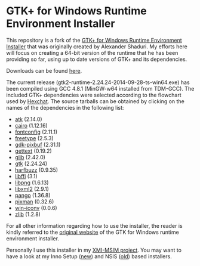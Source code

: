 GTK+ for Windows Runtime Environment Installer
==============================================

This repository is a fork of the  [GTK+ for Windows Runtime Environment Installer](http://gtk-win.sourceforge.net) that was originally created
by Alexander Shaduri.
My efforts here will focus on creating a 64-bit version of the runtime that he has been providing so far, using up to date versions of GTK+ and its dependencies.

Downloads can be found [here](http://lvserver.ugent.be/gtk-win64/).

The current release (gtk2-runtime-2.24.24-2014-09-28-ts-win64.exe) has been compiled using GCC 4.8.1 (MinGW-w64 installed from TDM-GCC).
The included GTK+ dependencies were selected according to the flowchart used by [Hexchat](http://hexchat.github.io/gtk-win32/). The source tarballs can be obtained by clicking on the names of the dependencies in the following list:

* [atk](http://ftp.gnome.org/pub/GNOME/sources/atk/) (2.14.0)
* [cairo](http://cairographics.org/releases/) (1.12.16)
* [fontconfig](http://www.freedesktop.org/software/fontconfig/release/) (2.11.1)
* [freetype](http://www.freetype.org/download.html) (2.5.3)
* [gdk-pixbuf](http://ftp.gnome.org/pub/GNOME/sources/gdk-pixbuf/) (2.31.1)
* [gettext](http://ftp.gnu.org/pub/gnu/gettext/) (0.19.2)
* [glib](http://ftp.gnome.org/pub/GNOME/sources/glib/) (2.42.0)
* [gtk](http://ftp.gnome.org/pub/GNOME/sources/gtk+/) (2.24.24)
* [harfbuzz](http://www.freedesktop.org/software/harfbuzz/release/) (0.9.35)
* [libffi](http://sourceware.org/libffi/) (3.1)
* [libpng](http://sourceforge.net/project/showfiles.php?group_id=5624) (1.6.13)
* [libxml2](http://xmlsoft.org/sources/) (2.9.1)
* [pango](http://ftp.gnome.org/pub/GNOME/sources/pango/) (1.36.8)
* [pixman](http://cairographics.org/releases/) (0.32.6)
* [win-iconv](http://code.google.com/p/win-iconv/downloads/list) (0.0.6)
* [zlib](http://www.zlib.net) (1.2.8)

For all other information regarding how to use the installer, the reader is kindly referred to the [original website](http://gtk-win.sourceforge.net) of the GTK for Windows runtime environment installer.

Personally I use this installer in my [XMI-MSIM project](http://github.com/xmimsim). You may want to have a look at my Inno Setup ([new](https://github.com/tschoonj/xmimsim/blob/master/nsis/xmimsim.iss)) and NSIS ([old](https://github.com/tschoonj/xmimsim/blob/XMI-MSIM-4.0/nsis/xmimsim-win64.nsi.in)) based installers. 



